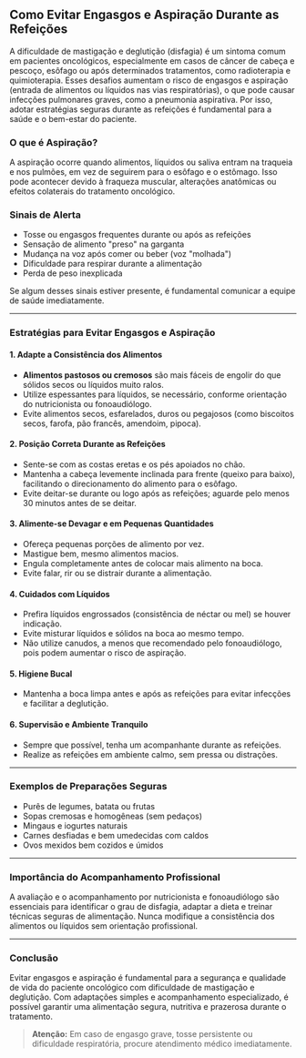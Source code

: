 
## Como Evitar Engasgos e Aspiração Durante as Refeições

A dificuldade de mastigação e deglutição (disfagia) é um sintoma comum em pacientes oncológicos, especialmente em casos de câncer de cabeça e pescoço, esôfago ou após determinados tratamentos, como radioterapia e quimioterapia. Esses desafios aumentam o risco de engasgos e aspiração (entrada de alimentos ou líquidos nas vias respiratórias), o que pode causar infecções pulmonares graves, como a pneumonia aspirativa. Por isso, adotar estratégias seguras durante as refeições é fundamental para a saúde e o bem-estar do paciente.

### O que é Aspiração?

A aspiração ocorre quando alimentos, líquidos ou saliva entram na traqueia e nos pulmões, em vez de seguirem para o esôfago e o estômago. Isso pode acontecer devido à fraqueza muscular, alterações anatômicas ou efeitos colaterais do tratamento oncológico.

### Sinais de Alerta

- Tosse ou engasgos frequentes durante ou após as refeições
- Sensação de alimento "preso" na garganta
- Mudança na voz após comer ou beber (voz "molhada")
- Dificuldade para respirar durante a alimentação
- Perda de peso inexplicada

Se algum desses sinais estiver presente, é fundamental comunicar a equipe de saúde imediatamente.

---

### Estratégias para Evitar Engasgos e Aspiração

#### 1. **Adapte a Consistência dos Alimentos**

- **Alimentos pastosos ou cremosos** são mais fáceis de engolir do que sólidos secos ou líquidos muito ralos.
- Utilize espessantes para líquidos, se necessário, conforme orientação do nutricionista ou fonoaudiólogo.
- Evite alimentos secos, esfarelados, duros ou pegajosos (como biscoitos secos, farofa, pão francês, amendoim, pipoca).

#### 2. **Posição Correta Durante as Refeições**

- Sente-se com as costas eretas e os pés apoiados no chão.
- Mantenha a cabeça levemente inclinada para frente (queixo para baixo), facilitando o direcionamento do alimento para o esôfago.
- Evite deitar-se durante ou logo após as refeições; aguarde pelo menos 30 minutos antes de se deitar.

#### 3. **Alimente-se Devagar e em Pequenas Quantidades**

- Ofereça pequenas porções de alimento por vez.
- Mastigue bem, mesmo alimentos macios.
- Engula completamente antes de colocar mais alimento na boca.
- Evite falar, rir ou se distrair durante a alimentação.

#### 4. **Cuidados com Líquidos**

- Prefira líquidos engrossados (consistência de néctar ou mel) se houver indicação.
- Evite misturar líquidos e sólidos na boca ao mesmo tempo.
- Não utilize canudos, a menos que recomendado pelo fonoaudiólogo, pois podem aumentar o risco de aspiração.

#### 5. **Higiene Bucal**

- Mantenha a boca limpa antes e após as refeições para evitar infecções e facilitar a deglutição.

#### 6. **Supervisão e Ambiente Tranquilo**

- Sempre que possível, tenha um acompanhante durante as refeições.
- Realize as refeições em ambiente calmo, sem pressa ou distrações.

---

### Exemplos de Preparações Seguras

- Purês de legumes, batata ou frutas
- Sopas cremosas e homogêneas (sem pedaços)
- Mingaus e iogurtes naturais
- Carnes desfiadas e bem umedecidas com caldos
- Ovos mexidos bem cozidos e úmidos

---

### Importância do Acompanhamento Profissional

A avaliação e o acompanhamento por nutricionista e fonoaudiólogo são essenciais para identificar o grau de disfagia, adaptar a dieta e treinar técnicas seguras de alimentação. Nunca modifique a consistência dos alimentos ou líquidos sem orientação profissional.

---

### Conclusão

Evitar engasgos e aspiração é fundamental para a segurança e qualidade de vida do paciente oncológico com dificuldade de mastigação e deglutição. Com adaptações simples e acompanhamento especializado, é possível garantir uma alimentação segura, nutritiva e prazerosa durante o tratamento.

> **Atenção:** Em caso de engasgo grave, tosse persistente ou dificuldade respiratória, procure atendimento médico imediatamente.
```
